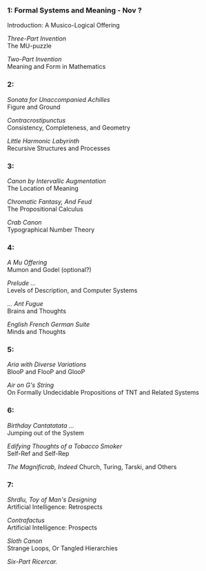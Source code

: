 ### 1: Formal Systems and Meaning - Nov ?
  Introduction: A Musico-Logical Offering  
  
  _Three-Part Invention_  
  The MU-puzzle  
  
  _Two-Part Invention_  
  Meaning and Form in Mathematics
  
### 2:
  _Sonata for Unaccompanied Achilles_  
  Figure and Ground  
  
  _Contracrostipunctus_  
  Consistency, Completeness, and Geometry  
  
  _Little Harmonic Labyrinth_  
  Recursive Structures and Processes  
  
### 3:
  _Canon by Intervallic Augmentation_  
  The Location of Meaning  
  
  _Chromatic Fantasy, And Feud_  
  The Propositional Calculus  
  
  _Crab Canon_  
  Typographical Number Theory  
  
### 4:
  _A Mu Offering_  
  Mumon and Godel (optional?)  
  
  _Prelude ..._  
  Levels of Description, and Computer Systems  
  
  _... Ant Fugue_  
  Brains and Thoughts 
  
  _English French German Suite_  
  Minds and Thoughts  
  
### 5:
  _Aria with Diverse Variations_  
  BlooP and FlooP and GlooP  
  
  _Air on G's String_  
  On Formally Undecidable Propositions of TNT and Related Systems
  
### 6:
  _Birthday Cantatatata ..._  
  Jumping out of the System  
  
  _Edifying Thoughts of a Tobacco Smoker_  
  Self-Ref and Self-Rep
  
  _The Magnificrab, Indeed_
  Church, Turing, Tarski, and Others
  
### 7:
  _Shrdlu, Toy of Man's Designing_  
  Artificial Intelligence: Retrospects
  
  _Contrafactus_  
  Artificial Intelligence: Prospects
  
  _Sloth Canon_  
  Strange Loops, Or Tangled Hierarchies
  
  _Six-Part Ricercar._

